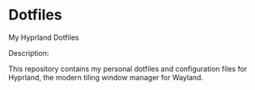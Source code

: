 # Dotfiles
 My Hyprland Dotfiles

Description:

This repository contains my personal dotfiles and configuration files for Hyprland, the modern tiling window manager for Wayland.
